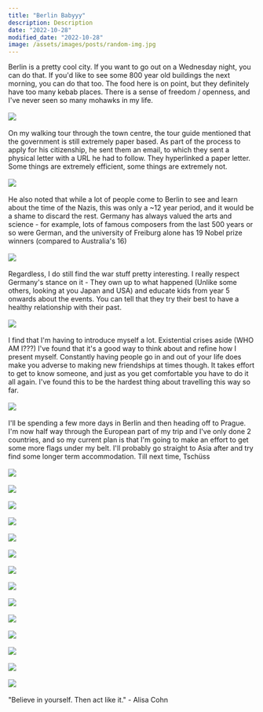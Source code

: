 ```yaml
---
title: "Berlin Babyyy"
description: Description
date: "2022-10-28"
modified_date: "2022-10-28"
image: /assets/images/posts/random-img.jpg
---
```

Berlin is a pretty cool city. If you want to go out on a Wednesday night, you can do that. If you'd like to see some 800 year old buildings the next morning, you can do that too. The food here is on point, but they definitely have too many kebab places. There is a sense of freedom / openness, and I've never seen so many mohawks in my life. 
\
\
![](/assets/images/posts/post-06/lion.jpg)
\
\
On my walking tour through the town centre, the tour guide mentioned that the government is still extremely paper based. As part of the process to apply for his citizenship, he sent them an email, to which they sent a physical letter with a URL he had to follow. They hyperlinked a paper letter. Some things are extremely efficient, some things are extremely not.
\
\
![](/assets/images/posts/post-06/gate.jpg)
\
\
He also noted that while a lot of people come to Berlin to see and learn about the time of the Nazis, this was only a ~12 year period, and it would be a shame to discard the rest. Germany has always valued the arts and science - for example, lots of famous composers from the last 500 years or so were German, and the university of Freiburg alone has 19 Nobel prize winners (compared to Australia's 16)
\
\
![](/assets/images/posts/post-06/stairs.jpg)
\
\
Regardless, I do still find the war stuff pretty interesting. I really respect Germany's stance on it - They own up to what happened (Unlike some others, looking at you Japan and USA) and educate kids from year 5 onwards about the events. You can tell that they try their best to have a healthy relationship with their past.
\
\
![](/assets/images/posts/post-06/street.jpg)
\
\
I find that I'm having to introduce myself a lot. Existential crises aside (WHO AM I???) I've found that it's a good way to think about and refine how I present myself. Constantly having people go in and out of your life does make you adverse to making new friendships at times though. It takes effort to get to know someone, and just as you get comfortable you have to do it all again. I've found this to be the hardest thing about travelling this way so far.
\
\
![](/assets/images/posts/post-06/wall4.jpg)
\
\
I'll be spending a few more days in Berlin and then heading off to Prague. I'm now half way through the European part of my trip and I've only done 2 countries, and so my current plan is that I'm going to make an effort to get some more flags under my belt. I'll probably go straight to Asia after and try find some longer term accommodation. Till next time, Tschüss
\
\
![](/assets/images/posts/post-06/paintman.jpg)
\
\
![](/assets/images/posts/post-06/bar.jpg)
\
\
![](/assets/images/posts/post-06/board.jpg)
\
\
![](/assets/images/posts/post-06/game1.jpg)
\
\
![](/assets/images/posts/post-06/game2.jpg)
\
\
![](/assets/images/posts/post-06/game3.jpg)
\
\
![](/assets/images/posts/post-06/stop-reading-my-image-names.jpg)
\
\
![](/assets/images/posts/post-06/street2.jpg)
\
\
![](/assets/images/posts/post-06/tower-1.jpg)
\
\
![](/assets/images/posts/post-06/tv-tower.jpg)
\
\
![](/assets/images/posts/post-06/wall1.jpg)
\
\
![](/assets/images/posts/post-06/wall2.jpg)
\
\
![](/assets/images/posts/post-06/wall3.jpg)
\
\
![](/assets/images/posts/post-06/wall5.jpg)
\
\
"Believe in yourself. Then act like it." - Alisa Cohn